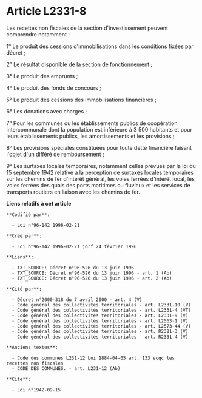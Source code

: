 # Article L2331-8

Les recettes non fiscales de la section d'investissement peuvent comprendre notamment :

1° Le produit des cessions d'immobilisations dans les conditions fixées par décret ;

2° Le résultat disponible de la section de fonctionnement ;

3° Le produit des emprunts ;

4° Le produit des fonds de concours ;

5° Le produit des cessions des immobilisations financières ;

6° Les donations avec charges ;

7° Pour les communes ou les établissements publics de coopération intercommunale dont la population est inférieure à 3 500
habitants et pour leurs établissements publics, les amortissements et les provisions ;

8° Les provisions spéciales constituées pour toute dette financière faisant l'objet d'un différé de remboursement ;

9° Les surtaxes locales temporaires, notamment celles prévues par la loi du 15 septembre 1942 relative à la perception de
surtaxes locales temporaires sur les chemins de fer d'intérêt général, les voies ferrées d'intérêt local, les voies ferrées
des quais des ports maritimes ou fluviaux et les services de transports routiers en liaison avec les chemins de fer.

**Liens relatifs à cet article**

	**Codifié par**:

	  - Loi n°96-142 1996-02-21

	**Créé par**:

	  - Loi n°96-142 1996-02-21 jorf 24 février 1996

	**Liens**:

	  - TXT_SOURCE: Décret n°96-526 du 13 juin 1996
	  - TXT_SOURCE: Décret n°96-526 du 13 juin 1996 - art. 1 (Ab)
	  - TXT_SOURCE: Décret n°96-526 du 13 juin 1996 - art. 2 (Ab)

	**Cité par**:

	  - Décret n°2000-318 du 7 avril 2000 - art. 4 (V)
	  - Code général des collectivités territoriales - art. L2331-10 (V)
	  - Code général des collectivités territoriales - art. L2331-4 (VT)
	  - Code général des collectivités territoriales - art. L2331-9 (V)
	  - Code général des collectivités territoriales - art. L2563-1 (V)
	  - Code général des collectivités territoriales - art. L2573-44 (V)
	  - Code général des collectivités territoriales - art. R2321-3 (V)
	  - Code général des collectivités territoriales - art. R2331-4 (V)

	**Anciens textes**:

	  - Code des communes L231-12 Loi 1884-04-05 art. 133 ecqc les recettes non fiscales
	  - CODE DES COMMUNES. - art. L231-12 (Ab)

	**Cite**:

	  - Loi n°1942-09-15
